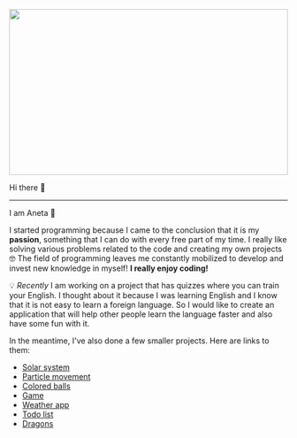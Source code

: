 <img src="https://user-images.githubusercontent.com/58802893/229369851-febece0b-35fa-4ca7-b1e8-216fe5edd296.jpg" width="100%" height="300" />
 
Hi there 👋
___

I am Aneta 🦋 

I started programming because I came to the conclusion that it is my **passion**, something that I can do with every free part of my time. I really like solving various problems related to the code and creating my own projects 🤓 The field of programming leaves me constantly mobilized to develop and invest new knowledge in myself! **I really enjoy coding!** 

💡 *Recently* I am working on a project that has quizzes where you can train your English. I thought about it because I was learning English and I know that it is not easy to learn a foreign language. So I would like to create an application that will help other people learn the language faster and also have some fun with it.

In the meantime, I've also done a few smaller projects. Here are links to them:

* [Solar system](https://codesandbox.io/s/solar-system-forked-dd77v7)
* [Particle movement](https://codesandbox.io/s/particle-movement-forked-50qeo6?file=/index.html:82-99)
* [Colored balls](https://codesandbox.io/s/colored-balls-forked-lcl1ve?file=/index.html)
* [Game](https://codesandbox.io/s/game-forked-qq7z7g?file=/index.html)
* [Weather app](https://codesandbox.io/s/weather-app-p4ncf2?file=/src/App.js)
* [Todo list](https://codesandbox.io/s/todo-list-forked-t9nvhs)
* [Dragons](http://localhost:3002/)

<!--
**butterfly-123/butterfly-123** is a ✨ _special_ ✨ repository because its `README.md` (this file) appears on your GitHub profile.

Here are some ideas to get you started:

- 🔭 I’m currently working on ...
- 🌱 I’m currently learning ...
- 👯 I’m looking to collaborate on ...
- 🤔 I’m looking for help with ...
- 💬 Ask me about ...
- 📫 How to reach me: ...
- 😄 Pronouns: ...
- ⚡ Fun fact: ...
-->
